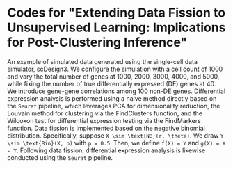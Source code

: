 # Codes for "Extending Data Fission to Unsupervised Learning: Implications for Post-Clustering Inference"
An example of simulated data generated using the single-cell data simulator, scDesign3. We configure the simulation with a cell count of 1000 and vary the total number of genes at 1000, 2000, 3000, 4000, and 5000, while fixing the number of true differentially expressed (DE) genes at 40. We introduce gene-gene correlations among 100 non-DE genes. Differential expression analysis is performed using a naive method directly based on the ` Seurat ` pipeline, which leverages PCA for dimensionality reduction, the Louvain method for clustering via the FindClusters function, and the Wilcoxon test for differential expression testing via the FindMarkers function. Data fission is implemented based on the negative binomial distribution. Specifically, suppose `X \sim \text{NB}(r, \theta)`. We draw ` Y \sim \text{Bin}(X, p) ` with `p = 0.5`. Then, we define `f(X) = Y`  and `g(X) = X - Y`. Following data fission, differential expression analysis is likewise conducted using the  `Seurat` pipeline.
